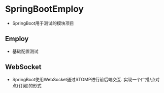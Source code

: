 # SpringBootEmploy
- SpringBoot用于测试的模块项目
## Employ
- 基础配置测试

## WebSocket
- SpringBoot使用WebSocket通过STOMP进行前后端交互. 实现一个广播/点对点(订阅)的形式